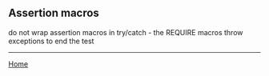 ## Assertion macros

do not wrap assertion macros in try/catch - the REQUIRE macros throw exceptions to end the test

---------------

[Home](readme.md#reference)
